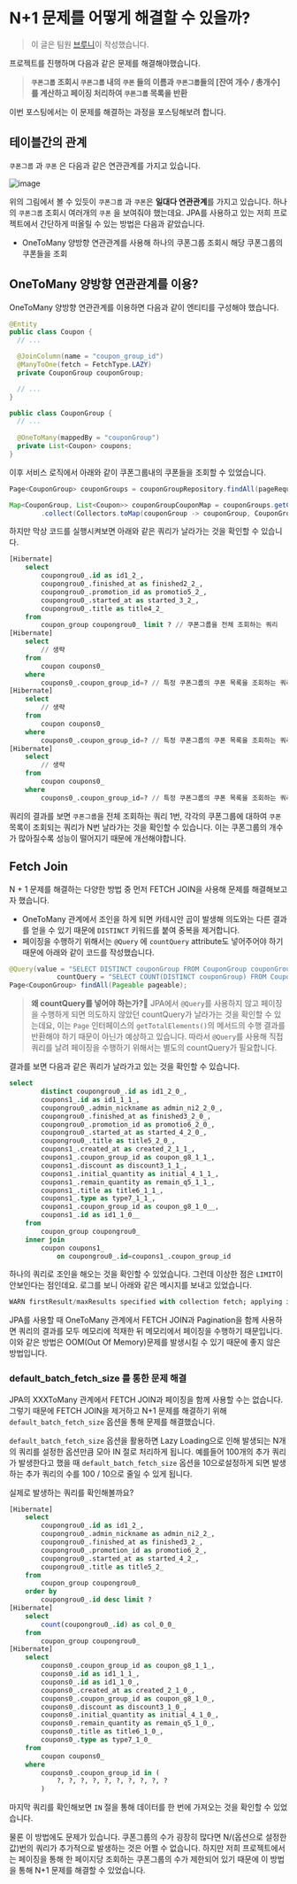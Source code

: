 # N+1 문제를 어떻게 해결할 수 있을까?

> 이 글은 팀원 [브루니](https://github.com/23Yong)이 작성했습니다.
> 

프로젝트를 진행하며 다음과 같은 문제를 해결해야했습니다.

> **`쿠폰그룹` 조회시 `쿠폰그룹` 내의 `쿠폰` 들의 이름과 `쿠폰그룹`들의 [잔여 개수 / 총개수] 를 계산하고 페이징 처리하여 `쿠폰그룹` 목록을 반환**
> 

이번 포스팅에서는 이 문제를 해결하는 과정을 포스팅해보려 합니다.

## 테이블간의 관계

`쿠폰그룹` 과 `쿠폰` 은 다음과 같은 연관관계를 가지고 있습니다.

![image](https://github.com/woowa-coupons/tech-blog/assets/66981851/c8f64cad-692d-497d-b6ac-ca9c073dfc90)


위의 그림에서 볼 수 있듯이 `쿠폰그룹` 과 `쿠폰`은 **일대다 연관관계**를 가지고 있습니다. 하나의 `쿠폰그룹` 조회시 여러개의 `쿠폰` 을 보여줘야 했는데요. JPA를 사용하고 있는 저희 프로젝트에서 간단하게 떠올릴 수 있는 방법은 다음과 같았습니다.

- OneToMany 양방향 연관관계를 사용해 하나의 쿠폰그룹 조회시 해당 쿠폰그룹의 쿠폰들을 조회

## OneToMany 양방향 연관관계를 이용?

OneToMany 양방향 연관관계를 이용하면 다음과 같이 엔티티를 구성해야 했습니다.

```java
@Entity
public class Coupon {
  // ...

  @JoinColumn(name = "coupon_group_id")
  @ManyToOne(fetch = FetchType.LAZY)
  private CouponGroup couponGroup;

  // ...
}
```

```java
public class CouponGroup {
  // ...
  
  @OneToMany(mappedBy = "couponGroup")
  private List<Coupon> coupons;
}
```

이후 서비스 로직에서 아래와 같이 쿠폰그룹내의 쿠폰들을 조회할 수 있었습니다.

```java
Page<CouponGroup> couponGroups = couponGroupRepository.findAll(pageRequest);

Map<CouponGroup, List<Coupon>> couponGroupCouponMap = couponGroups.getContent().stream()
        .collect(Collectors.toMap(couponGroup -> couponGroup, CouponGroup::getCoupons));
```

하지만 막상 코드를 실행시켜보면 아래와 같은 쿼리가 날라가는 것을 확인할 수 있습니다.

```sql
[Hibernate] 
    select
        coupongrou0_.id as id1_2_,
        coupongrou0_.finished_at as finished2_2_,
        coupongrou0_.promotion_id as promotio5_2_,
        coupongrou0_.started_at as started_3_2_,
        coupongrou0_.title as title4_2_ 
    from
        coupon_group coupongrou0_ limit ? // 쿠폰그룹을 전체 조회하는 쿼리
[Hibernate] 
    select
        // 생략
    from
        coupon coupons0_ 
    where
        coupons0_.coupon_group_id=? // 특정 쿠폰그룹의 쿠폰 목록을 조회하는 쿼리 1
[Hibernate] 
    select
        // 생략
    from
        coupon coupons0_ 
    where
        coupons0_.coupon_group_id=? // 특정 쿠폰그룹의 쿠폰 목록을 조회하는 쿼리 2
[Hibernate] 
    select
        // 생략
    from
        coupon coupons0_ 
    where
        coupons0_.coupon_group_id=? // 특정 쿠폰그룹의 쿠폰 목록을 조회하는 쿼리 3
```

쿼리의 결과를 보면 `쿠폰그룹`을 전체 조회하는 쿼리 1번, 각각의 쿠폰그룹에 대하여 `쿠폰` 목록이 조회되는 쿼리가 N번 날라가는 것을 확인할 수 있습니다. 이는 쿠폰그룹의 개수가 많아질수록 성능이 떨어지기 때문에 개선해야합니다.

## Fetch Join

N + 1 문제를 해결하는 다양한 방법 중 먼저 FETCH JOIN을 사용해 문제를 해결해보고자 했습니다. 

- OneToMany 관계에서 조인을 하게 되면 카테시안 곱이 발생해 의도와는 다른 결과를 얻을 수 있기 때문에 `DISTINCT` 키워드를 붙여 중복을 제거합니다.
- 페이징을 수행하기 위해서는 `@Query` 에 `countQuery` attribute도 넣어주어야 하기 때문에 아래와 같이 코드를 작성했습니다.

```java
@Query(value = "SELECT DISTINCT couponGroup FROM CouponGroup couponGroup JOIN FETCH couponGroup.coupons",
            countQuery = "SELECT COUNT(DISTINCT couponGroup) FROM CouponGroup couponGroup INNER JOIN couponGroup.coupons")
Page<CouponGroup> findAll(Pageable pageable);
```

> **왜 countQuery를 넣어야 하는가?🧐**
JPA에서 `@Query`를 사용하지 않고 페이징을 수행하게 되면 의도하지 않았던 countQuery가 날라가는 것을 확인할 수 있는데요, 이는 `Page` 인터페이스의 `getTotalElements()`의 메서드의 수행 결과를 반환해야 하기 때문이 아닌가 예상하고 있습니다.
따라서 `@Query`를 사용해 직접 쿼리를 날려 페이징을 수행하기 위해서는 별도의 countQuery가 필요합니다.
> 

결과를 보면 다음과 같은 쿼리가 날라가고 있는 것을 확인할 수 있습니다.

```sql
select
        distinct coupongrou0_.id as id1_2_0_,
        coupons1_.id as id1_1_1_,
        coupongrou0_.admin_nickname as admin_ni2_2_0_,
        coupongrou0_.finished_at as finished3_2_0_,
        coupongrou0_.promotion_id as promotio6_2_0_,
        coupongrou0_.started_at as started_4_2_0_,
        coupongrou0_.title as title5_2_0_,
        coupons1_.created_at as created_2_1_1_,
        coupons1_.coupon_group_id as coupon_g8_1_1_,
        coupons1_.discount as discount3_1_1_,
        coupons1_.initial_quantity as initial_4_1_1_,
        coupons1_.remain_quantity as remain_q5_1_1_,
        coupons1_.title as title6_1_1_,
        coupons1_.type as type7_1_1_,
        coupons1_.coupon_group_id as coupon_g8_1_0__,
        coupons1_.id as id1_1_0__ 
    from
        coupon_group coupongrou0_ 
    inner join
        coupon coupons1_ 
            on coupongrou0_.id=coupons1_.coupon_group_id
```

하나의 쿼리로 조인을 해오는 것을 확인할 수 있었습니다. 그런데 이상한 점은 `LIMIT`이 안보인다는 점인데요. 로그를 보니 아래와 같은 메시지를 보내고 있었습니다.

```sql
WARN firstResult/maxResults specified with collection fetch; applying in memory!
```

JPA를 사용할 때 OneToMany 관계에서 FETCH JOIN과 Pagination을 함께 사용하면 쿼리의 결과를 모두 메모리에 적재한 뒤 메모리에서 페이징을 수행하기 때문입니다.  이와 같은 방법은 OOM(Out Of Memory)문제를 발생시킬 수 있기 때문에 좋지 않은 방법입니다.

### default_batch_fetch_size 를 통한 문제 해결

JPA의 XXXToMany 관계에서 FETCH JOIN과 페이징을 함께 사용할 수는 없습니다. 그렇기 때문에 FETCH JOIN을 제거하고 N+1 문제를 해결하기 위해 `default_batch_fetch_size` 옵션을 통해 문제를 해결했습니다.

`default_batch_fetch_size` 옵션을 활용하면 Lazy Loading으로 인해 발생되는 N개의 쿼리를 설정한 옵션만큼 모아 IN 절로 처리하게 됩니다. 
예를들어 100개의 추가 쿼리가 발생한다고 했을 때 `default_batch_fetch_size` 옵션을 10으로설정하게 되면 발생하는 추가 쿼리의 수를 100 / 10으로 줄일 수 있게 됩니다.

실제로 발생하는 쿼리를 확인해볼까요?

```sql
[Hibernate] 
    select
        coupongrou0_.id as id1_2_,
        coupongrou0_.admin_nickname as admin_ni2_2_,
        coupongrou0_.finished_at as finished3_2_,
        coupongrou0_.promotion_id as promotio6_2_,
        coupongrou0_.started_at as started_4_2_,
        coupongrou0_.title as title5_2_ 
    from
        coupon_group coupongrou0_ 
    order by
        coupongrou0_.id desc limit ?
[Hibernate] 
    select
        count(coupongrou0_.id) as col_0_0_ 
    from
        coupon_group coupongrou0_
[Hibernate] 
    select
        coupons0_.coupon_group_id as coupon_g8_1_1_,
        coupons0_.id as id1_1_1_,
        coupons0_.id as id1_1_0_,
        coupons0_.created_at as created_2_1_0_,
        coupons0_.coupon_group_id as coupon_g8_1_0_,
        coupons0_.discount as discount3_1_0_,
        coupons0_.initial_quantity as initial_4_1_0_,
        coupons0_.remain_quantity as remain_q5_1_0_,
        coupons0_.title as title6_1_0_,
        coupons0_.type as type7_1_0_ 
    from
        coupon coupons0_ 
    where
        coupons0_.coupon_group_id in (
            ?, ?, ?, ?, ?, ?, ?, ?, ?, ?
        )
```

마지막 쿼리를 확인해보면 `IN` 절을 통해 데이터를 한 번에 가져오는 것을 확인할 수 있었습니다.

물론 이 방법에도 문제가 있습니다. 쿠폰그룹의 수가 굉장히 많다면 N/(옵션으로 설정한 값)번의 쿼리가 추가적으로 발생하는 것은 어쩔 수 없습니다. 하지만 저희 프로젝트에서는 페이징을 통해 한 페이지당 조회하는 쿠폰그룹의 수가 제한되어 있기 때문에 이 방법을 통해 N+1 문제를 해결할 수 있었습니다.
